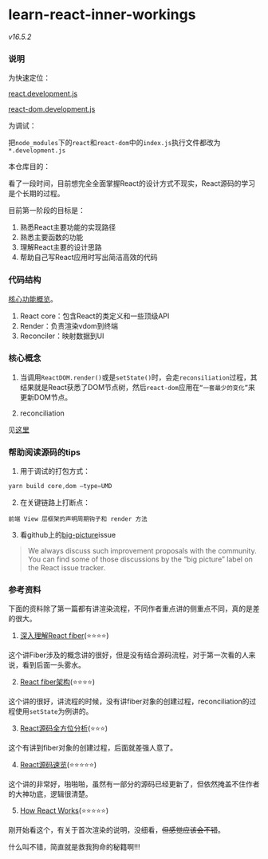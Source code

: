 # learn-react-inner-workings

*v16.5.2*

### 说明

为快速定位：

[react.development.js](./node_modules/react/cjs/react.development.js)

[react-dom.development.js](./node_modules/react-dom/cjs/react-dom.development.js)

为调试：

把`node_modules`下的`react`和`react-dom`中的`index.js`执行文件都改为`*.development.js`

本仓库目的：

看了一段时间，目前想完全全面掌握React的设计方式不现实，React源码的学习是个长期的过程。

目前第一阶段的目标是：

1. 熟悉React主要功能的实现路径
2. 熟悉主要函数的功能
3. 理解React主要的设计思路
4. 帮助自己写React应用时写出简洁高效的代码

### 代码结构

[核心功能概览](https://reactjs.org/docs/codebase-overview.html)。

1. React core：包含React的类定义和一些顶级API
2. Render：负责渲染vdom到终端
3. Reconciler：映射数据到UI

### 核心概念

1. 当调用`ReactDOM.render()`或是`setState()`时，会走`reconsiliation`过程，其结果就是React获悉了DOM节点树，然后`react-dom`应用在`“一套最少的变化”`来更新DOM节点。

2. reconciliation

见[这里](./terminology/reconciliation.md)


### 帮助阅读源码的tips

1. 用于调试的打包方式：

```js
yarn build core,dom –type=UMD
```

2. 在关键链路上打断点：

```
前端 View 层框架的声明周期钩子和 render 方法
```

3. 看github上的[big-picture](https://github.com/facebook/react/issues?q=is:open+is:issue+label:%22Type:+Big+Picture%22)issue

>We always discuss such improvement proposals with the community. You can find some of those discussions by the “big picture” label on the React issue tracker.

### 参考资料

下面的资料除了第一篇都有讲渲染流程，不同作者重点讲的侧重点不同，真的是差的很大。

1. [深入理解React fiber](http://www.ayqy.net/blog/dive-into-react-fiber/)(:star::star::star::star:)

这个讲Fiber涉及的概念讲的很好，但是没有结合源码流程，对于第一次看的人来说，看到后面一头雾水。

2. [React fiber架构](https://juejin.im/post/5b7016606fb9a0099406f8de)(:star::star::star::star:)

这个讲的很好，讲流程的时候，没有讲fiber对象的创建过程，reconciliation的过程使用`setState`为例讲的。

3. [React源码全方位分析](http://www.sosout.com/2018/08/12/react-source-analysis.html)(:star::star::star:)

这个有讲到fiber对象的创建过程，后面就差强人意了。

4. [React源码速览](http://zxc0328.github.io/2017/09/28/react-16-source/)(:star::star::star::star::star:)

这个讲的非常好，啪啪啪，虽然有一部分的源码已经更新了，但依然掩盖不住作者的大神功底，逻辑很清楚。

5. [How React Works](https://www.cnblogs.com/lcllao/p/9642376.html)(:star::star::star::star::star:)

刚开始看这个，有关于首次渲染的说明，没细看，~~但感觉应该会不错~~。

什么叫不错，简直就是救我狗命的秘籍啊!!!